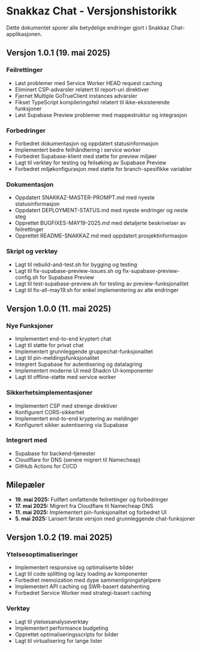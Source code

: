 # Snakkaz Chat - Versjonshistorikk

Dette dokumentet sporer alle betydelige endringer gjort i Snakkaz Chat-applikasjonen.

## Versjon 1.0.1 (19. mai 2025)

### Feilrettinger
- Løst problemer med Service Worker HEAD request caching
- Eliminert CSP-advarsler relatert til report-uri direktiver
- Fjernet Multiple GoTrueClient instances advarsler
- Fikset TypeScript kompileringsfeil relatert til ikke-eksisterende funksjoner
- Løst Supabase Preview problemer med mappestruktur og integrasjon

### Forbedringer
- Forbedret dokumentasjon og oppdatert statusinformasjon
- Implementert bedre feilhåndtering i service worker
- Forbedret Supabase-klient med støtte for preview miljøer
- Lagt til verktøy for testing og feilsøking av Supabase Preview
- Forbedret miljøkonfigurasjon med støtte for branch-spesifikke variabler

### Dokumentasjon
- Oppdatert SNAKKAZ-MASTER-PROMPT.md med nyeste statusinformasjon
- Oppdatert DEPLOYMENT-STATUS.md med nyeste endringer og neste steg
- Opprettet BUGFIXES-MAY19-2025.md med detaljerte beskrivelser av feilrettinger
- Opprettet README-SNAKKAZ.md med oppdatert prosjektinformasjon

### Skript og verktøy
- Lagt til rebuild-and-test.sh for bygging og testing
- Lagt til fix-supabase-preview-issues.sh og fix-supabase-preview-config.sh for Supabase Preview
- Lagt til test-supabase-preview.sh for testing av preview-funksjonalitet
- Lagt til fix-all-may19.sh for enkel implementering av alle endringer

## Versjon 1.0.0 (11. mai 2025)

### Nye Funksjoner
- Implementert end-to-end kryptert chat
- Lagt til støtte for privat chat
- Implementert grunnleggende gruppechat-funksjonalitet
- Lagt til pin-meldingsfunksjonalitet
- Integrert Supabase for autentisering og datalagring
- Implementert moderne UI med Shadcn UI-komponenter
- Lagt til offline-støtte med service worker

### Sikkerhetsimplementasjoner
- Implementert CSP med strenge direktiver
- Konfigurert CORS-sikkerhet
- Implementert end-to-end kryptering av meldinger
- Konfigurert sikker autentisering via Supabase

### Integrert med
- Supabase for backend-tjenester
- Cloudflare for DNS (senere migrert til Namecheap)
- GitHub Actions for CI/CD

## Milepæler

- **19. mai 2025:** Fullført omfattende feilrettinger og forbedringer
- **17. mai 2025:** Migrert fra Cloudflare til Namecheap DNS
- **11. mai 2025:** Implementert pin-funksjonalitet og forbedret UI
- **5. mai 2025:** Lansert første versjon med grunnleggende chat-funksjoner

## Versjon 1.0.2 (19. mai 2025)

### Ytelsesoptimaliseringer
- Implementert responsive og optimaliserte bilder
- Lagt til code splitting og lazy loading av komponenter
- Forbedret memoization med dype sammenligningshjelpere
- Implementert API caching og SWR-basert datahenting
- Forbedret Service Worker med strategi-basert caching

### Verktøy
- Lagt til ytelsesanalyseverktøy
- Implementert performance budgeting
- Opprettet optimaliseringsscripts for bilder
- Lagt til virtualisering for lange lister
